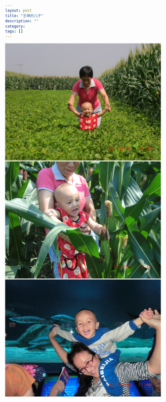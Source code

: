 ```yaml
---
layout: post
title: "王琳的儿子"
description: ""
category: 
tags: []
---
```







<div class="mediaobject">
        <img alt="The CSS Spy in action" src="/images/2013/10/11/cimg6198.jpg">
</div>


<div class="mediaobject">
        <img alt="The CSS Spy in action" src="/images/2013/10/11/cimg6203.jpg">
</div>


<div class="mediaobject">
        <img alt="The CSS Spy in action" src="/images/2013/10/11/cimg6263.jpg">
</div>
